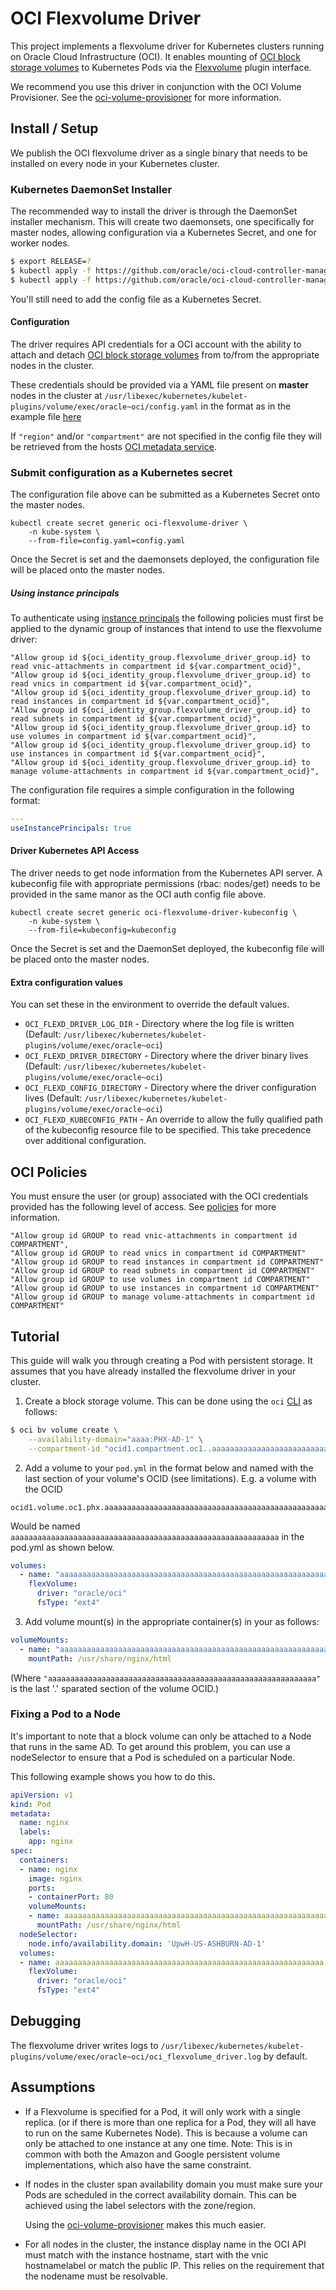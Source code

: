 # OCI Flexvolume Driver

This project implements a flexvolume driver for Kubernetes clusters
running on Oracle Cloud Infrastructure (OCI). It enables mounting of [OCI block
storage volumes][1] to Kubernetes Pods via the [Flexvolume][2] plugin interface.

We recommend you use this driver in conjunction with the OCI Volume Provisioner.
See the [oci-volume-provisioner](/flex-volume-provisioner.md) for more information.

## Install / Setup

We publish the OCI flexvolume driver as a single binary that needs to be
installed on every node in your Kubernetes cluster.

### Kubernetes DaemonSet Installer

The recommended way to install the driver is through the DaemonSet installer mechanism. This will create two daemonsets, one specifically for master nodes, allowing configuration via a Kubernetes Secret, and one for worker nodes.

```bash
$ export RELEASE=?
$ kubectl apply -f https://github.com/oracle/oci-cloud-controller-manager/releases/download/${RELEASE}/oci-flexvolume-driver.yaml
$ kubectl apply -f https://github.com/oracle/oci-cloud-controller-manager/releases/download/${RELEASE}/oci-flexvolume-driver-rbac.yaml
```

You'll still need to add the config file as a Kubernetes Secret.

#### Configuration

The driver requires API credentials for a OCI account with the ability
to attach and detach [OCI block storage volumes][1] from to/from the appropriate
nodes in the cluster.

These credentials should be provided via a YAML file present on **master** nodes
in the cluster at `/usr/libexec/kubernetes/kubelet-plugins/volume/exec/oracle~oci/config.yaml`
in the format as in the example file [here](/manifests/provider-config-example.yaml)

If `"region"` and/or `"compartment"` are not specified in the config file
they will be retrieved from the hosts [OCI metadata service][4].

### Submit configuration as a Kubernetes secret

The configuration file above can be submitted as a Kubernetes Secret onto the master nodes.

```
kubectl create secret generic oci-flexvolume-driver \
    -n kube-system \
    --from-file=config.yaml=config.yaml
```

Once the Secret is set and the daemonsets deployed, the configuration file will be placed onto the master nodes.

##### Using instance principals

To authenticate using [instance principals][9] the following policies must first be 
applied to the dynamic group of instances that intend to use the flexvolume driver:

```
"Allow group id ${oci_identity_group.flexvolume_driver_group.id} to read vnic-attachments in compartment id ${var.compartment_ocid}",
"Allow group id ${oci_identity_group.flexvolume_driver_group.id} to read vnics in compartment id ${var.compartment_ocid}",
"Allow group id ${oci_identity_group.flexvolume_driver_group.id} to read instances in compartment id ${var.compartment_ocid}",
"Allow group id ${oci_identity_group.flexvolume_driver_group.id} to read subnets in compartment id ${var.compartment_ocid}",
"Allow group id ${oci_identity_group.flexvolume_driver_group.id} to use volumes in compartment id ${var.compartment_ocid}",
"Allow group id ${oci_identity_group.flexvolume_driver_group.id} to use instances in compartment id ${var.compartment_ocid}",
"Allow group id ${oci_identity_group.flexvolume_driver_group.id} to manage volume-attachments in compartment id ${var.compartment_ocid}",
```

The configuration file requires a simple configuration in the following format:

```yaml
---
useInstancePrincipals: true
```

#### Driver Kubernetes API Access

The driver needs to get node information from the Kubernetes API server. A kubeconfig file with appropriate permissions (rbac: nodes/get) needs
to be provided in the same manor as the OCI auth config file above.

```
kubectl create secret generic oci-flexvolume-driver-kubeconfig \
    -n kube-system \
    --from-file=kubeconfig=kubeconfig
```

Once the Secret is set and the DaemonSet deployed, the kubeconfig file will be placed onto the master nodes.

#### Extra configuration values

You can set these in the environment to override the default values.

* `OCI_FLEXD_DRIVER_LOG_DIR` - Directory where the log file is written (Default: `/usr/libexec/kubernetes/kubelet-plugins/volume/exec/oracle~oci`)
* `OCI_FLEXD_DRIVER_DIRECTORY` - Directory where the driver binary lives (Default:
`/usr/libexec/kubernetes/kubelet-plugins/volume/exec/oracle~oci`)
* `OCI_FLEXD_CONFIG_DIRECTORY` - Directory where the driver configuration lives (Default:
`/usr/libexec/kubernetes/kubelet-plugins/volume/exec/oracle~oci`)
* `OCI_FLEXD_KUBECONFIG_PATH` - An override to allow the fully qualified path of the kubeconfig resource file to be specified. This take precedence over additional configuration.

## OCI Policies

You must ensure the user (or group) associated with the OCI credentials provided has the following level of access. See [policies][8] for more information.

```
"Allow group id GROUP to read vnic-attachments in compartment id COMPARTMENT",
"Allow group id GROUP to read vnics in compartment id COMPARTMENT"
"Allow group id GROUP to read instances in compartment id COMPARTMENT"
"Allow group id GROUP to read subnets in compartment id COMPARTMENT"
"Allow group id GROUP to use volumes in compartment id COMPARTMENT"
"Allow group id GROUP to use instances in compartment id COMPARTMENT"
"Allow group id GROUP to manage volume-attachments in compartment id COMPARTMENT"
```

## Tutorial

This guide will walk you through creating a Pod with persistent storage. It assumes
that you have already installed the flexvolume driver in your cluster.

1. Create a block storage volume. This can be done using the `oci` [CLI][5] as follows:

```bash
$ oci bv volume create \
    --availability-domain="aaaa:PHX-AD-1" \
    --compartment-id "ocid1.compartment.oc1..aaaaaaaaaaaaaaaaaaaaaaaaaaaaaaaaaaaaaaaaaaaaaaaaaaaaaaaaaaaa"
```

2. Add a volume to your `pod.yml` in the format below and named with the last
   section of your volume's OCID (see limitations). E.g. a volume with the OCID

```
ocid1.volume.oc1.phx.aaaaaaaaaaaaaaaaaaaaaaaaaaaaaaaaaaaaaaaaaaaaaaaaaaaaaaaaaaaa
```

Would be named `aaaaaaaaaaaaaaaaaaaaaaaaaaaaaaaaaaaaaaaaaaaaaaaaaaaaaaaaaaaa`
in the pod.yml as shown below.

```yaml
volumes:
  - name: "aaaaaaaaaaaaaaaaaaaaaaaaaaaaaaaaaaaaaaaaaaaaaaaaaaaaaaaaaaaa"
    flexVolume:
      driver: "oracle/oci"
      fsType: "ext4"
```

3. Add volume mount(s) in the appropriate container(s) in your as follows:

```yaml
volumeMounts:
  - name: "aaaaaaaaaaaaaaaaaaaaaaaaaaaaaaaaaaaaaaaaaaaaaaaaaaaaaaaaaaaa"
    mountPath: /usr/share/nginx/html
```
(Where `"aaaaaaaaaaaaaaaaaaaaaaaaaaaaaaaaaaaaaaaaaaaaaaaaaaaaaaaaaaaa"` is the
last '.' sparated section of the volume OCID.)

### Fixing a Pod to a Node

It's important to note that a block volume can only be attached to a Node that runs
in the same AD. To get around this problem, you can use a nodeSelector to ensure
that a Pod is scheduled on a particular Node.

This following example shows you how to do this.

```yaml
apiVersion: v1
kind: Pod
metadata:
  name: nginx
  labels:
    app: nginx
spec:
  containers:
  - name: nginx
    image: nginx
    ports:
    - containerPort: 80
    volumeMounts:
    - name: aaaaaaaaaaaaaaaaaaaaaaaaaaaaaaaaaaaaaaaaaaaaaaaaaaaaaaaaaaaa
      mountPath: /usr/share/nginx/html
  nodeSelector:
    node.info/availability.domain: 'UpwH-US-ASHBURN-AD-1'
  volumes:
  - name: aaaaaaaaaaaaaaaaaaaaaaaaaaaaaaaaaaaaaaaaaaaaaaaaaaaaaaaaaaaa
    flexVolume:
      driver: "oracle/oci"
      fsType: "ext4"
```

## Debugging

The flexvolume driver writes logs to `/usr/libexec/kubernetes/kubelet-plugins/volume/exec/oracle~oci/oci_flexvolume_driver.log` by default.

## Assumptions

- If a Flexvolume is specified for a Pod, it will only work with a single
  replica. (or if there is more than one replica for a Pod, they will all have
  to run on the same Kubernetes Node). This is because a volume can only be
  attached to one instance at any one time. Note: This is in common with both
  the Amazon and Google persistent volume implementations, which also have the
  same constraint.

- If nodes in the cluster span availability domain you must make sure your Pods are scheduled
  in the correct availability domain. This can be achieved using the label selectors with the zone/region.

  Using the [oci-volume-provisioner](/flex-volume-provisioner.md)
  makes this much easier.

- For all nodes in the cluster, the instance display name in the OCI API must
  match with the instance hostname, start with the vnic hostnamelabel or match the public IP.
  This relies on the requirement that the nodename must be resolvable.


[1]: https://docs.us-phoenix-1.oraclecloud.com/Content/Block/Concepts/overview.htm
[2]: https://github.com/kubernetes/community/blob/master/contributors/devel/flexvolume.md
[3]: https://github.com/oracle/oci-volume-provisioner/
[4]: https://docs.us-phoenix-1.oraclecloud.com/Content/Compute/Tasks/gettingmetadata.htm
[5]: https://docs.us-phoenix-1.oraclecloud.com/Content/API/SDKDocs/cli.htm
[6]: https://github.com/oracle/oci-volume-provisioner
[7]: https://github.com/kubernetes/kubernetes/issues/44737
[8]: https://docs.us-phoenix-1.oraclecloud.com/Content/Identity/Concepts/policies.htm
[9]: https://docs.us-phoenix-1.oraclecloud.com/Content/Identity/Tasks/callingservicesfrominstances.htm
